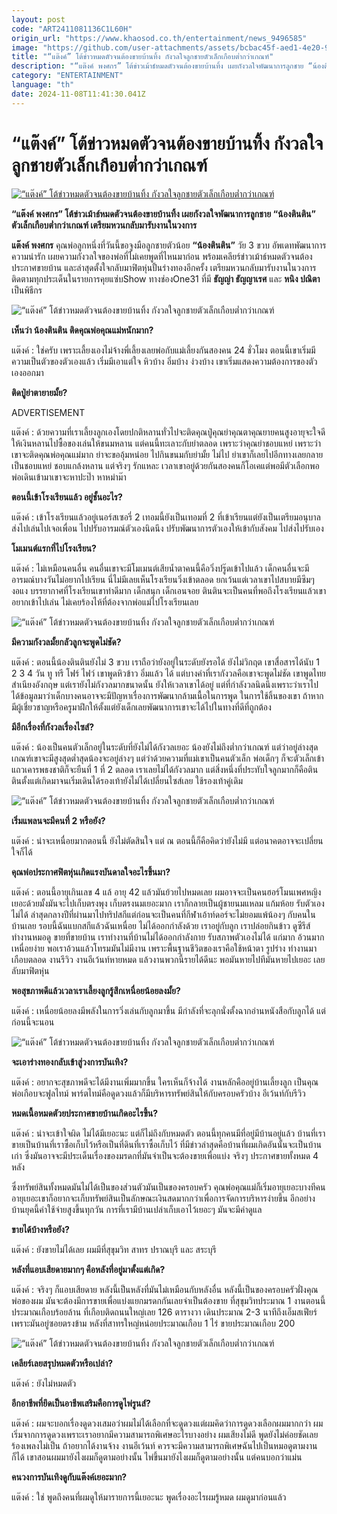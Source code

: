 ```yaml
---
layout: post
code: "ART2411081136C1L60H"
origin_url: "https://www.khaosod.co.th/entertainment/news_9496585"
image: "https://github.com/user-attachments/assets/bcbac45f-aed1-4e20-95e6-17fafcbcf162"
title: "“แต๊งค์” โต้ข่าวหมดตัวจนต้องขายบ้านทิ้ง กังวลใจลูกชายตัวเล็กเกือบต่ำกว่าเกณฑ์"
description: "“แต๊งค์ พงศกร” โต้ข่าวเม้าธ์หมดตัวจนต้องขายบ้านทิ้ง เผยกังวลใจพัฒนาการลูกชาย “น้องตินติน” ตัวเล็กเกือบต่ำกว่าเกณฑ์ เตรียมหวนกลับมารับงานในวงการ"
category: "ENTERTAINMENT"
language: "th"
date: 2024-11-08T11:41:30.041Z
---
```


# “แต๊งค์” โต้ข่าวหมดตัวจนต้องขายบ้านทิ้ง กังวลใจลูกชายตัวเล็กเกือบต่ำกว่าเกณฑ์

[![“แต๊งค์” โต้ข่าวหมดตัวจนต้องขายบ้านทิ้ง กังวลใจลูกชายตัวเล็กเกือบต่ำกว่าเกณฑ์](https://www.khaosod.co.th/wpapp/uploads/2024/11/tang_081167-1.jpg "“แต๊งค์” โต้ข่าวหมดตัวจนต้องขายบ้านทิ้ง กังวลใจลูกชายตัวเล็กเกือบต่ำกว่าเกณฑ์")](https://www.khaosod.co.th/wpapp/uploads/2024/11/tang_081167-1.jpg)

**“แต๊งค์ พงศกร” โต้ข่าวเม้าธ์หมดตัวจนต้องขายบ้านทิ้ง เผยกังวลใจพัฒนาการลูกชาย “น้องตินติน” ตัวเล็กเกือบต่ำกว่าเกณฑ์ เตรียมหวนกลับมารับงานในวงการ**

**แต๊งค์ พงศกร** คุณพ่อลูกหนึ่งที่วันนี้ขอจูงมือลูกชายตัวน้อย **“น้องตินติน”** วัย 3 ขวบ อัพเดทพัฒนาการความน่ารัก เผยความกังวลใจของพ่อที่ไม่เคยพูดที่ไหนมาก่อน พร้อมเคลียร์ข่าวเม้าธ์หมดตัวจนต้องประกาศขายบ้าน และล่าสุดตั้งใจกลับมาฟิตหุ่นปั้นร่างทองอีกครั้ง เตรียมหวนกลับมารับงานในวงการ ติดตามทุกประเด็นในรายการคุยแซ่บShow ทางช่องOne31 ที่มี **ธัญญ่า ธัญญาเรศ** และ **หนิง ปณิตา** เป็นพิธีกร

![“แต๊งค์” โต้ข่าวหมดตัวจนต้องขายบ้านทิ้ง กังวลใจลูกชายตัวเล็กเกือบต่ำกว่าเกณฑ์](https://www.khaosod.co.th/wpapp/uploads/2024/11/tang_081167-7.jpg)

**เห็นว่า น้องตินติน ติดคุณพ่อคุณแม่หนักมาก?**

แต๊งค์ : ใช่ครับ เพราะเลี้ยงเองไม่จ้างพี่เลี้ยงเลยพ่อกับแม่เลี้ยงกันสองคน 24 ชั่วโมง ตอนนี้เขาเริ่มมีความเป็นตัวของตัวเองแล้ว เริ่มมีเอาแต่ใจ หิวบ้าง อิ่มบ้าง ง่วงบ้าง เขาเริ่มแสดงความต้องการของตัวเองออกมา

**ติดปู่ย่าตายายมั้ย?**

ADVERTISEMENT

แต๊งค์ : ด้วยความที่เราเลี้ยงลูกเองโดยปกติหลานทั่วไปจะติดคุณปู่คุณย่าคุณตาคุณยายคนสูงอายุจะใจดีให้เงินหลานไปซื้อของเล่นให้ขนมหลาน แต่คนนี้ทะเลาะกับย่าตลอด เพราะว่าคุณย่าชอบแหย่ เพราะว่าเขาจะติดคุณพ่อคุณแม่มาก ย่าจะขออุ้มหน่อย ไปกินขนมกับย่ามั้ย ไม่ไป ย่าเขาก็เลยไปอีกทางเลยกลายเป็นชอบแหย่ ชอบแกล้งหลาน แต่จริงๆ รักแหละ เวลาเขาอยู่ด้วยกันสองคนก็โอเคแต่พอมีตัวเลือกพอพ่อเดินเข้ามาเขาจะหาปะป๊า หาหม่าม๊า

**ตอนนี้เข้าโรงเรียนแล้ว อยู่ชั้นอะไร?**

แต๊งค์ : เข้าโรงเรียนแล้วอยู่เนอร์สเซอรี่ 2 เทอมนี้ยังเป็นเทอมที่ 2 ที่เข้าเรียนแต่ยังเป็นเตรียมอนุบาล ส่งไปเล่นไปเจอเพื่อน ไปปรับอารมณ์ตัวเองนิดนึง ปรับพัฒนาการตัวเองให้เข้ากับสังคม ไปส่งไปรับเอง

**โมเมนต์แรกที่ไปโรงเรียน?**

แต๊งค์ : ไม่เหมือนคนอื่น คนอื่นเขาจะมีโมเมนต์เสียน้ำตาคนนี้คือวิ่งปรู๊ดเข้าไปแล้ว เด็กคนอื่นจะมีอารมณ์บางวันไม่อยากไปเรียน นี่ไม่มีเลยเห็นโรงเรียนวิ่งเข้าตลอด ยกเว้นแต่เวลาเขาไปสบายมีซึมๆงอแง บรรยากาศที่โรงเรียนเขาทำดีมาก เด็กสนุก เด็กเอนจอย ตินตินจะเป็นคนที่พอถึงโรงเรียนแล้วเขาอยากเข้าไปเล่น ไม่เคยร้องไห้ที่ต้องจากพ่อแม่ไปโรงเรียนเลย

![“แต๊งค์” โต้ข่าวหมดตัวจนต้องขายบ้านทิ้ง กังวลใจลูกชายตัวเล็กเกือบต่ำกว่าเกณฑ์](https://www.khaosod.co.th/wpapp/uploads/2024/11/tang_081167-8.jpg)

**มีความกังวลมั้ยกลัวลูกจะพูดไม่ชัด?**

แต๊งค์ : ตอนนี้น้องตินตินยังไม่ 3 ขวบ เราถือว่ายังอยู่ในระดับยังรอได้ ยังไม่วิกฤต เขาสื่อสารได้นับ 1 2 3 4 วัน ทู ทรี โฟร์ ไฟว์ เขาพูดหิวข้าว อิ่มแล้ว ได้ แต่บางคำที่เรากังวลคือเขาจะพูดไม่ชัด เขาพูดไทยสำเนียงอังกฤษ แต่เรายังไม่กังวลมากขนาดนั้น ยังให้เวลาเขาได้อยู่ แต่ที่กำลังวลนิดนึงเพราะว่าเราไปได้ข้อมูลมาว่าเด็กบางคนอาจจะมีปัญหาเรื่องการพัฒนากล้ามเนื้อในการพูด ในการใช้ลิ้นของเขา ถ้าหากมีผู้เชี่ยวชาญหรือครูมาฝึกให้ตั้งแต่ยังเด็กเลยพัฒนาการเขาจะได้ไปในทางที่ดีที่ถูกต้อง

**มีอีกเรื่องที่กังวลเรื่องไซส์?**

แต๊งค์ : น้องเป็นคนตัวเล็กอยู่ในระดับที่ยังไม่ได้กังวลเยอะ น้องยังไม่ถึงต่ำกว่าเกณฑ์ แต่ว่าอยู่ล่างสุด เกณฑ์เขาจะมีสูงสุดต่ำสุดน้องจะอยู่ล่างๆ แต่ว่าด้วยความที่แม่เขาเป็นคนตัวเล็ก พ่อเด็กๆ ก็จะตัวเล็กเข้าแถวเคารพธงชาติก็จะยืนที่ 1 ที่ 2 ตลอด เราเลยไม่ได้กังวลมาก แต่สิ่งหนึ่งที่ประทับใจลูกมากก็คือตินตินตั้งแต่เกิดมาจนเริ่มเดินได้รองเท้ายังไม่ได้เปลี่ยนไซส์เลย ใช้รองเท้าคู่เดิม

![“แต๊งค์” โต้ข่าวหมดตัวจนต้องขายบ้านทิ้ง กังวลใจลูกชายตัวเล็กเกือบต่ำกว่าเกณฑ์](https://www.khaosod.co.th/wpapp/uploads/2024/11/tang_081167-4.jpg)

**เริ่มแพลนจะมีคนที่ 2 หรือยัง?**

แต๊งค์ : น่าจะเหนื่อยมากตอนนี้ ยังไม่ตัดสินใจ แต่ ณ ตอนนี้ก็คือคิดว่ายังไม่มี แต่อนาคตอาจจะเปลี่ยนใจก็ได้

**คุณพ่อประกาศฟิตหุ่นเกิดแรงบันดาลใจอะไรขึ้นมา?**

แต๊งค์ : ตอนนี้อายุเกินเลข 4 แล้ อายุ 42 แล้วมันย้วยไปหมดเลย ผมอาจจะเป็นคนฮอร์โมนเพศหญิงเยอะด้วยมั้งมันจะไปเก็บตรงพุง เก็บตรงนมเยอะมาก เราก็กลายเป็นผู้ชายนมแหลม แก้มห้อย รับตัวเองไม่ได้ ล่าสุดกลางปีที่ผ่านมาไปทริปสกีแต่ก่อนจะเป็นคนที่กีฬาเอ้าท์ดอร์จะไม่ยอมแพ้น้องๆ กับคนในบ้านเลย รอบนี้ฉันแบกสกีแล้วฉันเหนื่อย ไม่ได้ออกกำลังด้วย เราอยู่กับลูก เราปล่อยกินข้าว ดูซีรีส์ ทำงานหมอดู ขายที่ขายบ้าน เราทำงานที่บ้านไม่ได้ออกกำลังกาย รับสภาพตัวเองไม่ได้ แก่มาก อ้วนมาก เหนื่อยง่าย พอเราอ้วนแล้วโทรมมันไม่มีงาน เพราะพื้นฐานชีวิตของเราคือใช้หน้าตา รูปร่าง ทำงานมาเกือบตลอด งานรีวิว งานอีเว้นท์หายหมด แล้วงานพวกนี้รายได้ดีนะ พอมันหายไปทีมันหายไปเยอะ เลยลับมาฟิตหุ่น

**พอสุขภาพดีแล้วเวลาเราเลี้ยงลูกรู้สึกเหนื่อยน้อยลงมั้ย?**

แต๊งค์ : เหนื่อยน้อยลงมีพลังในการวิ่งเล่นกับลูกมาขึ้น มีกำลังที่จะลุกนั่งตั้งฉากอ่านหนังสือกับลูกได้ แต่ก่อนนี้จะนอน

![“แต๊งค์” โต้ข่าวหมดตัวจนต้องขายบ้านทิ้ง กังวลใจลูกชายตัวเล็กเกือบต่ำกว่าเกณฑ์](https://www.khaosod.co.th/wpapp/uploads/2024/11/tang_081167-6.jpg)

**จะเอาร่างทองกลับเข้าสู่วงการบันเทิง?**

แต๊งค์ : อยากจะสุขภาพดีจะได้มีงานเพิ่มมากขึ้น ใครเห็นก็จ้างได้ งานหลักคืออยู่บ้านเลี้ยงลูก เป็นคุณพ่อเกือบจะฟูลไทม์ พาร์ตไทม์คือดูดวงแล้วก็มีบริหารทรัพย์สินให้กับครอบครัวบ้าง อีเว้นท์กับรีวิว

**หมดเนื้อหมดตัวยประกาศขายบ้านเกิดอะไรขึ้น?**

แต๊งค์ : น่าจะเข้าใจผิด ไม่ได้มีเยอะนะ แต่ก็ไม่ถึงกับหมดตัว ตอนนี้ทุกคนมีที่อยู่มีบ้านอยู่แล้ว บ้านที่เราขายเป็นบ้านที่เราซื้อเก็บไว้หรือเป็นที่ดินที่เราซื้อเก็บไว้ ที่มีข่าวล่าสุดคือบ้านที่ผมเกิดอันนั้นจะเป็นบ้านเก่า ซึ่งมันอาจจะมีประเด็นเรื่องของมรดกที่มันจำเป็นจะต้องขายเพื่อแบ่ง จริงๆ ประกาศขายทั้งหมด 4 หลัง

ซึ่งทรัพย์สินทั้งหมดมันไม่ได้เป็นของส่วนตัวมันเป็นของครอบครัว คุณพ่อคุณแม่ก็เริ่มอายุเยอะบางทีคนอายุเยอะเขาก็อยากจะเก็บทรัพย์สินเป็นลักษณะเงินสดมากกว่าเพื่อการจัดการบริหารง่ายขึ้น อีกอย่างบ้านยุคนี้ค่าใช้จ่ายสูงขึ้นทุกวัน การที่เรามีบ้านเปล่าเก็บเอาไว้เยอะๆ มันจะมีค่าดูแล

**ขายได้บ้างหรือยัง?**

แต๊งค์ : ยังขายไม่ได้เลย ผมมีที่สุขุมวิท สาทร ปราณบุรี และ สระบุรี

**หลังที่แอบเสียดายมากๆ คือหลังที่อยู่มาตั้งแต่เกิด?**

แต๊งค์ : จริงๆ ก็แอบเสียดาย หลังนี้เป็นหลังที่มันไม่เหมือนกับหลังอื่น หลังนี้เป็นของครอบครัวฝั่งคุณพ่อของผม มันจะต้องมีการขายเพื่อแบ่งแยกมรดกกันเลยจำเป็นต้องขาย ที่สุขุมวิทประมาณ 1 งานตอนนี้ประมาณเกือบร้อยล้าน ที่เกือบติดถนนใหญ่เลย 126 ตารางวา เดินประมาณ 2-3 นาทีถึงเอ็มสเฟียร์เพราะมันอยู่ซอยตรงข้าม หลังที่สาทรใหญ่หน่อยประมาณเกือบ 1 ไร่ ขายประมาณเกือบ 200

![“แต๊งค์” โต้ข่าวหมดตัวจนต้องขายบ้านทิ้ง กังวลใจลูกชายตัวเล็กเกือบต่ำกว่าเกณฑ์](https://www.khaosod.co.th/wpapp/uploads/2024/11/tang_081167-5.jpg)

**เคลียร์เลยสรุปหมดตัวหรือเปล่า?**

แต๊งค์ : ยังไม่หมดตัว

**อีกอาชีพที่ยึดเป็นอาชีพเสริมคือการดูไพ่รูนส์?**

แต๊งค์ : ผมจะบอกเรื่องดูดวงเสมอว่าผมไม่ได้เลือกที่จะดูดวงแต่ผมคิดว่าการดูดวงเลือกผมมากกว่า ผมเริ่มจากการดูดวงเพราะเราอยากมีความสามารถพิเศษอะไรบางอย่าง ผมเสียงไม่ดี พูดยังไม่ค่อยชัดเลย ร้องเพลงไม่เป็น ถ้าอยากได้งานจ้าง งานอีเว้นท์ ควรจะมีความสามารถพิเศษฉันไปเป็นหมอดูตามงานก็ได้ เขาสอนผมมายังไงผมก็ดูตามอย่างนั้น ไพ่ขึ้นมายังไงผมก็ดูตามอย่างนั้น แต่คนบอกว่าแม่น

**คนวงการบันเทิงดูกับแต๊งค์เยอะมาก?**

แต๊งค์ : ใช่ พูดถึงคนที่ผมดูให้มารายการนี้เยอะนะ พูดเรื่องอะไรผมรู้หมด ผมดูมาก่อนแล้ว